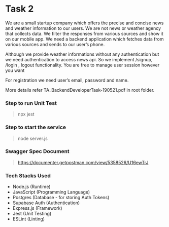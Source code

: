 # Task 2

We are a small startup company which offers the precise and concise news and weather information
to our users. We are not news or weather agency that collects data. We filter the responses from
various sources and show it on our mobile app. We need a backend application which fetches data
from various sources and sends to our user’s phone.

Although we provide weather informations without any authentication but we need authentication
to access news api.
So we implement /signup, /login , logout functionality. You are free to manage user session however
you want

For registration we need user’s email, password and name.

More details refer TA_BackendDeveloperTask-190521.pdf in root folder.

### Step to run Unit Test

> npx jest

### Step to start the service

> node server.js

### Swagger Spec Document

> https://documenter.getpostman.com/view/5358526/U16ewTrJ

### Tech Stacks Used

- Node.js (Runtime)
- JavaScript (Programming Language)
- Postgres (Database - for storing Auth Tokens)
- Supabase Auth (Authentication)
- Express.js (Framework)
- Jest (Unit Testing)
- ESLint (Linting)
